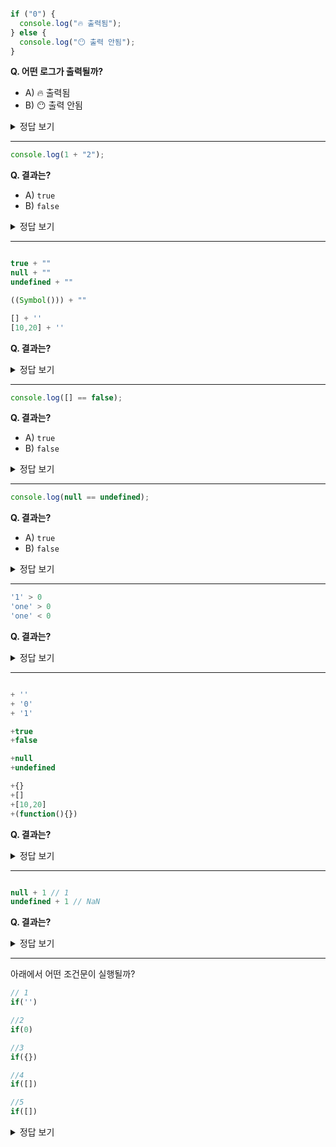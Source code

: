 
```js

if ("0") {
  console.log("🔥 출력됨");
} else {
  console.log("😶 출력 안됨");
}
```

**Q. 어떤 로그가 출력될까?**
- A) 🔥 출력됨
- B) 😶 출력 안됨

<details> <summary>정답 보기</summary> ✅ **A) "0"은 문자열이므로 truthy 값** → 출력됨 </details>

---


```js
console.log(1 + "2");  
```

**Q. 결과는?**
- A) `true`
- B) `false`

<details> <summary>정답 보기</summary> ✅ A) `"0"` → 숫자 0, `false` → 숫자 0 → 같음 (암묵적 타입 변환 발생) </details>


---

```js

true + ""
null + ""
undefined + ""

((Symbol())) + "" 

[] + '' 
[10,20] + '' 

```

**Q. 결과는?**


<details> <summary>정답 보기</summary> 

true + ""              ➡️ "true" <br/>
null + ""               ➡️ "null" <br/>
undefined + ""    ➡️ "undefined" <br/>

((Symbol())) + ""    ➡️  TypeError <br/>

[] + ''                 ➡️  '' <br/>
[10,20] + ''        ➡️10,20 join함수 사용한것과 같음 <br/>

</details>


---

```js
console.log([] == false);
```

**Q. 결과는?**
- A) `true`
- B) `false`

<details> <summary>정답 보기</summary> ✅ A) `[]` → 빈 문자열 → 숫자 0, `false` → 숫자 0 → 같음 </details>

---

```js
console.log(null == undefined);
```

**Q. 결과는?**
- A) `true`
- B) `false`

<details> <summary>정답 보기</summary> ✅ A) `null`과 `undefined`는 == 비교에서만 서로 같음 </details>

---


```js
'1' > 0 
'one' > 0 
'one' < 0 
```

**Q. 결과는?**

<details> <summary>정답 보기</summary> true<br/>false<br/>false</details>

---

```js

+ '' 
+ '0'
+ '1'

+true 
+false

+null
+undefined

+{} 
+[] 
+[10,20] 
+(function(){}) 


```

**Q. 결과는?**

<details> <summary>정답 보기</summary> 
+ ''         ➡️ 0 <br/>
+ '0'       ➡️ 0 <br/>
+ '1'       ➡️ 1 <br/>
+true     ➡️ 1 <br/>
+false    ➡️ 0 <br/>
+null      ➡️ 0 <br/>
+undefined ➡️ NaN <br/>
+{}          ➡️ NaN <br/>
+[]          ➡️ 0 <br/>
+[10,20] ➡️ NaN <br/>
+(function(){}) ➡️ NaN <br/>
</details>

---

```js

null + 1 // 1
undefined + 1 // NaN

```

**Q. 결과는?**

<details> <summary>정답 보기</summary> 1<br/>NaN</details>

---

아래에서 어떤 조건문이 실행될까? 

```js
// 1
if('')

//2
if(0)

//3
if({}) 

//4
if([])

//5
if([]) 
```


<details> <summary>정답 보기</summary> 


if('')  ➡️  수행 안됨 <br/>


if(0)   ➡️  수행 안됨 <br/>


if({})   ➡️  수행 됨 <br/>


if([])   ➡️  수행 됨 <br/>


if([])   ➡️   수행 됨. 빈배열은 숫자 타입으로 변환하면 0이 나오지만 boolean으로 변환하면 true가 나온다.

</details>
